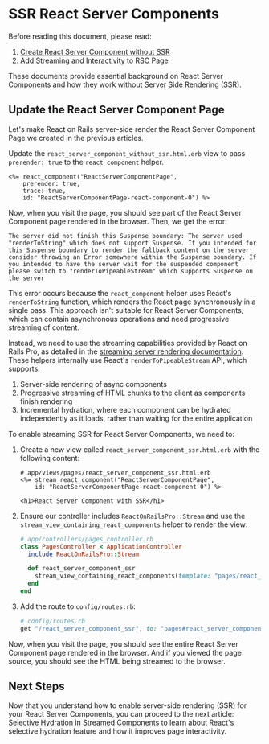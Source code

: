 # SSR React Server Components

Before reading this document, please read:
1. [Create React Server Component without SSR](./create-without-ssr.md)
2. [Add Streaming and Interactivity to RSC Page](./add-streaming-and-interactivity.md)

These documents provide essential background on React Server Components and how they work without Server Side Rendering (SSR).

## Update the React Server Component Page

Let's make React on Rails server-side render the React Server Component Page we created in the previous articles.

Update the `react_server_component_without_ssr.html.erb` view to pass `prerender: true` to the `react_component` helper.

```erb
<%= react_component("ReactServerComponentPage", 
    prerender: true,
    trace: true,
    id: "ReactServerComponentPage-react-component-0") %>
```

Now, when you visit the page, you should see part of the React Server Component page rendered in the browser. Then, we get the error:

```
The server did not finish this Suspense boundary: The server used "renderToString" which does not support Suspense. If you intended for this Suspense boundary to render the fallback content on the server consider throwing an Error somewhere within the Suspense boundary. If you intended to have the server wait for the suspended component please switch to "renderToPipeableStream" which supports Suspense on the server
```

This error occurs because the `react_component` helper uses React's `renderToString` function, which renders the React page synchronously in a single pass. This approach isn't suitable for React Server Components, which can contain asynchronous operations and need progressive streaming of content.

Instead, we need to use the streaming capabilities provided by React on Rails Pro, as detailed in the [streaming server rendering documentation](../streaming-server-rendering.md). These helpers internally use React's `renderToPipeableStream` API, which supports:

1. Server-side rendering of async components
2. Progressive streaming of HTML chunks to the client as components finish rendering
3. Incremental hydration, where each component can be hydrated independently as it loads, rather than waiting for the entire application

To enable streaming SSR for React Server Components, we need to:

1. Create a new view called `react_server_component_ssr.html.erb` with the following content:

    ```erb
    # app/views/pages/react_server_component_ssr.html.erb
    <%= stream_react_component("ReactServerComponentPage",
        id: "ReactServerComponentPage-react-component-0") %>
    
    <h1>React Server Component with SSR</h1>
    ```

2. Ensure our controller includes `ReactOnRailsPro::Stream` and use the `stream_view_containing_react_components` helper to render the view:

    ```ruby
    # app/controllers/pages_controller.rb
    class PagesController < ApplicationController
      include ReactOnRailsPro::Stream
    
      def react_server_component_ssr
        stream_view_containing_react_components(template: "pages/react_server_component_ssr")
      end
    end
    ```

3. Add the route to `config/routes.rb`:

    ```ruby
    # config/routes.rb
    get "/react_server_component_ssr", to: "pages#react_server_component_ssr"
    ```

Now, when you visit the page, you should see the entire React Server Component page rendered in the browser. And if you viewed the page source, you should see the HTML being streamed to the browser.

## Next Steps

Now that you understand how to enable server-side rendering (SSR) for your React Server Components, you can proceed to the next article: [Selective Hydration in Streamed Components](selective-hydration-in-streamed-components.md) to learn about React's selective hydration feature and how it improves page interactivity.
